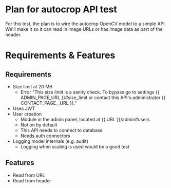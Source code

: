 # Plan for autocrop API test
For this test, the plan is to wire the autocrop OpenCV model to a simple API. We'll make it so it can read in image URLs or has image data as part of the header.

# Requirements & Features

## Requirements
* Size limit at 20 MB
    - Error "This size limit is a sanity check. To bypass go to settings {{ ADMIN_PAGE_URL }}#size_limit or contact this API's administrator {{ CONTACT_PAGE__URL }}."
* Uses JWT
* User creation
    - Module in the admin panel, located at {{ URL }}/admin#users
    - Not on by default
    - This API needs to connect to database
    - Needs auth connectors
* Logging model internals (e.g. audit)
    - Logging when scaling is used would be a good test

## Features
* Read from URL
* Read from header

